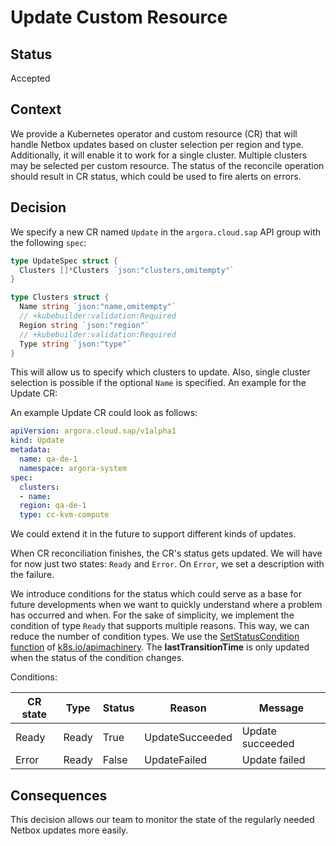 # Update Custom Resource

## Status
Accepted

## Context

We provide a Kubernetes operator and custom resource (CR) that will handle Netbox updates based on cluster selection per region and type. Additionally, it will enable it to work for a single cluster. Multiple clusters may be selected per custom resource. The status of the reconcile operation should result in CR status, which could be used to fire alerts on errors.

## Decision

We specify a new CR named `Update` in the `argora.cloud.sap` API group with the following `spec`:

```go
type UpdateSpec struct {
  Clusters []*Clusters `json:"clusters,omitempty"`
}

type Clusters struct {
  Name string `json:"name,omitempty"`
  // +kubebuilder:validation:Required
  Region string `json:"region"`
  // +kubebuilder:validation:Required
  Type string `json:"type"`
}
```

This will allow us to specify which clusters to update. Also, single cluster selection is possible if the optional `Name` is specified. An example for the Update CR:

An example Update CR could look as follows:

```yaml
apiVersion: argora.cloud.sap/v1alpha1
kind: Update
metadata:
  name: qa-de-1
  namespace: argora-system
spec:
  clusters:
  - name:
  region: qa-de-1
  type: cc-kvm-compute
```

We could extend it in the future to support different kinds of updates.

When CR reconciliation finishes, the CR's status gets updated. We will have for now just two states: `Ready` and `Error`. On `Error`, we set a description with the failure.

We introduce conditions for the status which could serve as a base for future developments when we want to quickly understand where a problem has occurred and when. For the sake of simplicity, we implement the condition of type `Ready` that supports multiple reasons. This way, we can reduce the number of condition types. We use the [SetStatusCondition function](https://pkg.go.dev/k8s.io/apimachinery/pkg/api/meta#SetStatusCondition) of [k8s.io/apimachinery](https://github.com/kubernetes/apimachinery). The **lastTransitionTime** is only updated when the status of the condition changes.

Conditions:

| CR state   | Type   | Status | Reason          | Message          |
|------------|--------|--------|-----------------|------------------|
| Ready      | Ready  | True   | UpdateSucceeded | Update succeeded |
| Error      | Ready  | False  | UpdateFailed    | Update failed    |

## Consequences
This decision allows our team to monitor the state of the regularly needed Netbox updates more easily.
